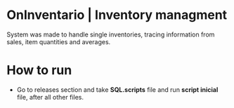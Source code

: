 # OnInventario | Inventory managment
System was made to handle single inventories, tracing information from sales, item quantities and averages. 

# How to run

- Go to releases section and take **SQL.scripts** file and run **script inicial** file, after all other files.

